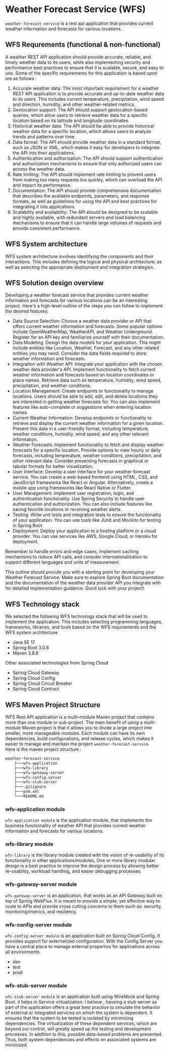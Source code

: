 # Weather Forecast Service (WFS)
`weather-forecast-service` is a rest api application that provides current weather information and forecasts for various locations.

## WFS Requrements (functional & non-functional)
A weather REST API application should provide accurate, reliable, and timely weather data to its users, while also implementing security and performance best practices to ensure that it is scalable, secure, and easy to use. Some of the specific requirements for this application is based upon are as follows : 

1. Accurate weather data: The most important requirement for a weather REST API application is to provide accurate and up-to-date weather data to its users. This includes current temperature, precipitation, wind speed and direction, humidity, and other weather-related metrics.
2. Geolocation support: The API should support geolocation-based queries, which allow users to retrieve weather data for a specific location based on its latitude and longitude coordinates.
3. Historical weather data: The API should be able to provide historical weather data for a specific location, which allows users to analyze trends and patterns over time.
4. Data format: The API should provide weather data in a standard format, such as JSON or XML, which makes it easy for developers to integrate the API into their applications.
5. Authentication and authorization: The API should support authentication and authorization mechanisms to ensure that only authorized users can access the weather data.
6. Rate limiting: The API should implement rate limiting to prevent users from making too many requests too quickly, which can overload the API and impact its performance.
7. Documentation: The API should provide comprehensive documentation that describes the available endpoints, parameters, and response formats, as well as guidelines for using the API and best practices for integrating it into applications.
8. Scalability and availability: The API should be designed to be scalable and highly available, with redundant servers and load balancing mechanisms to ensure that it can handle large volumes of requests and provide consistent performance.

## WFS System architecture
WFS system architecture involves identifying the components and their interactions. This includes defining the logical and physical architecture, as well as selecting the appropriate deployment and integration strategies.
## WFS Solution design overview
Developing a weather forecast service that provides current weather information and forecasts for various locations can be an interesting project. Here's a high-level outline of the steps you can follow to implement the desired features:

* Data Source Selection: Choose a weather data provider or API that offers current weather information and forecasts. Some popular options include OpenWeatherMap, WeatherAPI, and Weather Underground. Register for an API key and familiarize yourself with their documentation.
* Data Modeling: Design the data models for your application. This might include entities like Location, Weather, Forecast, and any other related entities you may need. Consider the data fields required to store weather information and forecasts.
* Integration with Weather API: Integrate your application with the chosen weather data provider's API. Implement functionality to fetch current weather information and forecasts based on location coordinates or place names. Retrieve data such as temperature, humidity, wind speed, precipitation, and weather conditions.
* Location Management: Create endpoints or functionality to manage locations. Users should be able to add, edit, and delete locations they are interested in getting weather forecasts for. You can also implement features like auto-complete or suggestions when entering location names.
* Current Weather Information: Develop endpoints or functionality to retrieve and display the current weather information for a given location. Present this data in a user-friendly format, including temperature, weather conditions, humidity, wind speed, and any other relevant information.
* Weather Forecasts: Implement functionality to fetch and display weather forecasts for a specific location. Provide options to view hourly or daily forecasts, including temperature, weather conditions, precipitation, and other relevant data. Consider presenting forecasts in graphical or tabular formats for better visualization.
* User Interface: Develop a user interface for your weather forecast service. You can create a web-based frontend using HTML, CSS, and JavaScript frameworks like React or Angular. Alternatively, create a mobile app using frameworks like React Native or Flutter.
* User Management: Implement user registration, login, and authentication functionality. Use Spring Security to handle user authentication and authorization. You can also include features like saving favorite locations or receiving weather alerts.
* Testing: Write unit tests and integration tests to ensure the functionality of your application. You can use tools like JUnit and Mockito for testing in Spring Boot
* Deployment: Deploy your application to a hosting platform or a cloud provider. You can use services like AWS, Google Cloud, or Heroku for deployment.

Remember to handle errors and edge cases, implement caching mechanisms to reduce API calls, and consider internationalization to support different languages and units of measurement.

This outline should provide you with a starting point for developing your Weather Forecast Service. Make sure to explore Spring Boot documentation and the documentation of the weather data provider API you integrate with for detailed implementation guidance. Good luck with your project!
## WFS Technology stack
We selected the following WFS technology stack that will be used to implement the application. This includes selecting programming languages, frameworks, libraries, and tools based on the WFS requirements and the WFS system architecture
* Java SE 17
* Spring Boot 3.0.6
* Maven 3.8.6

Other associated technologies from Spring Cloud
* Spring Cloud Gateway
* Spring Cloud Config
* Spring Cloud Circuit Breaker
* Spring Cloud Contract

## WFS Maven Project Structure
WFS Rest API application is a multi-module Maven project that contains more than one module or sub-project. The main benefit of using a multi-module Maven project is that it allows you to divide a large project into smaller, more manageable modules. Each module can have its own dependencies, build configurations, and release cycles, which makes it easier to manage and maintain the project `weather-forecast-service`.  <br>Here is the maven project structure : 
```bash
weather-forecast-service
    ├───wfs-application
    ├───wfs-library
    ├───wfs-gateway-server
    ├───wfs-config-server
    ├───wfs-stub-server
    ├───.gitignore
    ├───pom.xml
    └───README.md
```
### wfs-application module
`wfs-application module` is the application module, that implements the business functionality of weather API that provides current weather information and forecasts for various locations.
### wfs-library module
`wfs-library` is the library module created with the vision of re-usability of its functionality in other applications/modules, One or more library modular design is a best practice to improve the design process by allowing better re-usability, workload handling, and easier debugging processes.
### wfs-gateway-server module
`wfs-gateway-server` is an application, that works as an API Gateway built on top of Spring WebFlux. It is meant to provide a simple, yet effective way to route to APIs and provide cross cutting concerns to them such as: security, monitoring/metrics, and resiliency.
### wfs-config-server module
`wfs-config-server module` is an application built on Spring Cloud Config. It provides support for externalized configuration. With the Config Server you have a central place to manage external properties for applications across all environments.
* dev
* test
* prod
### wfs-stub-server module
`wfs-stub-server module` is an application built using WireMock and Spring Boot. it helps in Service virtualization. I believe , haveing a stub server as part of the application offers a great best practice to simulate the behavior of external or integrated services on which the system is dependent. It ensures that the system to be tested is isolated by minimizing dependencies. The virtualization of these dependent services, which are beyond our control, will greatly speed up the testing and development processes. In addition to this, possible data-based problems are prevented. Thus, both system dependencies and effects on associated systems are minimized.
